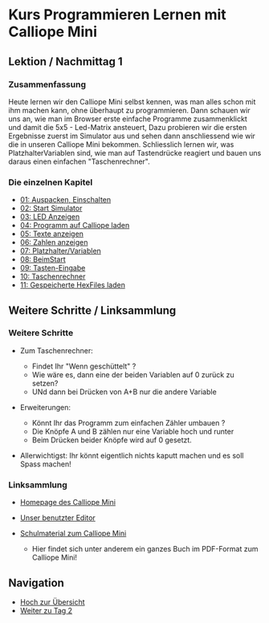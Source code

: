 # Kurs Programmieren Lernen mit Calliope Mini

   

## Lektion / Nachmittag  1

### Zusammenfassung 

Heute lernen wir den Calliope Mini selbst kennen, was man alles schon mit ihm machen kann, ohne überhaupt zu programmieren.
Dann schauen wir uns an, wie man im Browser erste einfache Programme zusammenklickt und damit die 5x5 - Led-Matrix ansteuert,
Dazu probieren wir die ersten Ergebnisse zuerst im Simulator aus und sehen dann anschliessend wie wir die in unseren Calliope Mini bekommen.
Schliesslich lernen wir, was PlatzhalterVariablen sind, wie man auf Tastendrücke reagiert und bauen uns daraus einen einfachen "Taschenrechner".   

### Die einzelnen Kapitel


* [01: Auspacken, Einschalten](01_01_Auspacken-Einschalten/index.html)
* [02: Start Simulator](01_02_Start_Simulator/index.html)
* [03: LED Anzeigen](01_03_LED_Anzeigen/index.html)
* [04: Programm auf Calliope laden](01_04_Programm_Auf_Calliope_Laden/index.html)
* [05: Texte anzeigen](01_05_Texte_Anzeigen/index.html)
* [06: Zahlen anzeigen](01_06_Zahlen_Anzeigen/index.html)
* [07: Platzhalter/Variablen](01_07_Platzhalter/index.html)
* [08: BeimStart](01_08_BeimStart/index.html)
* [09: Tasten-Eingabe](01_09_TastenEingabe/index.html)
* [10: Taschenrechner](01_10_Taschenrechner/index.html)
* [11: Gespeicherte HexFiles laden](01_11_HexFiles_Simulator/index.html)

## Weitere Schritte / Linksammlung 

### Weitere Schritte

* Zum Taschenrechner: 

     * Findet Ihr "Wenn geschüttelt" ? 
     * Wie wäre es, dann eine der beiden Variablen auf 0 zurück zu setzen?
     * UNd dann bei Drücken von A+B nur die andere Variable 


* Erweiterungen:

     * Könnt Ihr das Programm zum einfachen Zähler umbauen ?
     * Die Knöpfe A und B zählen nur eine Variable hoch und runter
     * Beim Drücken beider Knöpfe wird auf 0 gesetzt.

* Allerwichtigst: Ihr könnt eigentlich nichts kaputt machen und es soll Spass machen! 


### Linksammlung 

* [Homepage des Calliope Mini](https://calliope.cc/)
* [Unser benutzter Editor](https://makecode.calliope.cc/)
* [Schulmaterial zum Calliope Mini](https://calliope.cc/schulen/schulmaterial) 
  
    * Hier findet sich unter anderem ein ganzes Buch im PDF-Format zum Calliope Mini! 

## Navigation

* [Hoch zur Übersicht](../index.html)
* [Weiter zu Tag 2](../02_Tag2/index.html)

